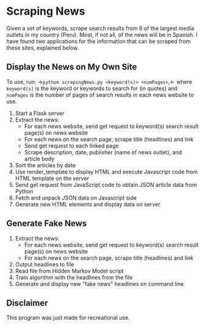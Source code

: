 # Scraping News

Given a set of keywords, scrape search results from 6 of the largest media outlets in my country (Peru). Most, if not all, of the news will be in Spanish.
I have found two applications for the information that can be scraped from these sites, explained below.

## Display the News on My Own Site
To use, run:
->`python scrapingNews.py <keyword(s)> <numPages>`,<-
where `keyword(s)` is the keyword or keywords to search for (in quotes) and `numPages` is the number of pages of search results in each news website to use.
    
1. Start a Flask server
2. Extract the news:
    * For each news website, send get request to keyword(s) search result page(s) on news website
    * For each news on the search page, scrape title (headlines) and link
    * Send get request to each linked page
    * Scrape description, date, publisher (name of news outlet), and article body
3. Sort the articles by date
4. Use render_template to display HTML and execute Javascript code from HTML template on the server
5. Send get request from JavaScript code to obtain JSON article data from Python
6. Fetch and unpack JSON data on Javascript side
7. Generate new HTML elements and display data on server

## Generate Fake News
1. Extract the news:
    * For each news website, send get request to keyword(s) search result page(s) on news website
    * For each news on the search page, scrape title (headlines) and link
2. Output headlines to file
3. Read file from Hidden Markov Model script
4. Train algorithm with the headlines from the file
5. Generate and display new "fake news" headlines on command line

## Disclaimer
This program was just made for recreational use.
